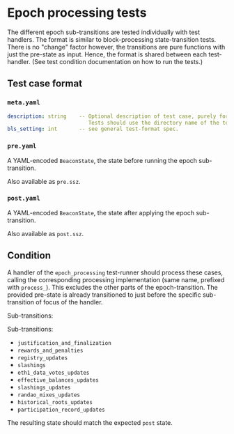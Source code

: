 # Epoch processing tests

The different epoch sub-transitions are tested individually with test handlers.
The format is similar to block-processing state-transition tests.
There is no "change" factor however, the transitions are pure functions with just the pre-state as input.
Hence, the format is shared between each test-handler. (See test condition documentation on how to run the tests.)

## Test case format

### `meta.yaml`

```yaml
description: string    -- Optional description of test case, purely for debugging purposes.
                          Tests should use the directory name of the test case as identifier, not the description.
bls_setting: int       -- see general test-format spec.
```

### `pre.yaml`

A YAML-encoded `BeaconState`, the state before running the epoch sub-transition.

Also available as `pre.ssz`.


### `post.yaml`

A YAML-encoded `BeaconState`, the state after applying the epoch sub-transition.

Also available as `post.ssz`.

## Condition

A handler of the `epoch_processing` test-runner should process these cases, 
 calling the corresponding processing implementation (same name, prefixed with `process_`).
This excludes the other parts of the epoch-transition.
The provided pre-state is already transitioned to just before the specific sub-transition of focus of the handler.

Sub-transitions:

Sub-transitions:

- `justification_and_finalization`
- `rewards_and_penalties`
- `registry_updates`
- `slashings`
- `eth1_data_votes_updates`
- `effective_balances_updates`
- `slashings_updates`
- `randao_mixes_updates`
- `historical_roots_updates`
- `participation_record_updates`

The resulting state should match the expected `post` state.
